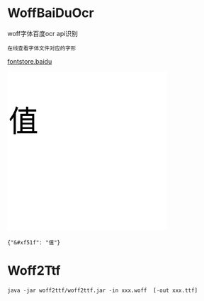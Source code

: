 # WoffBaiDuOcr
woff字体百度ocr api识别
```
在线查看字体文件对应的字形
```
[fontstore.baidu](http://fontstore.baidu.com/static/editor/index.html) 

![生成的图片](./woff/%26%23xf51f.png)
```
{"&#xf51f": "值"}

```

# Woff2Ttf

```
java -jar woff2ttf/woff2ttf.jar -in xxx.woff  [-out xxx.ttf]

```